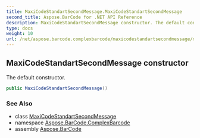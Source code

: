 ```yaml
---
title: MaxiCodeStandartSecondMessage.MaxiCodeStandartSecondMessage
second_title: Aspose.BarCode for .NET API Reference
description: MaxiCodeStandartSecondMessage constructor. The default constructor
type: docs
weight: 10
url: /net/aspose.barcode.complexbarcode/maxicodestandartsecondmessage/maxicodestandartsecondmessage/
---
```

## MaxiCodeStandartSecondMessage constructor

The default constructor.

```csharp
public MaxiCodeStandartSecondMessage()
```

### See Also

* class [MaxiCodeStandartSecondMessage](../)
* namespace [Aspose.BarCode.ComplexBarcode](../../../aspose.barcode.complexbarcode/)
* assembly [Aspose.BarCode](../../../)



